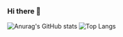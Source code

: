 ### Hi there 👋

![Anurag's GitHub stats](https://github-readme-stats.vercel.app/api?username=vanessaaurellia&show_icons=true&theme=tokyonight)
![Top Langs](https://github-readme-stats.vercel.app/api/top-langs/?username=vanessaaurellia&layout=compact)
